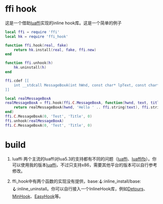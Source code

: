# ffi hook

这是一个借助[luaffi](https://github.com/jmckaskill/luaffi)实现的inline hook库。这是一个简单的例子

``` lua
local ffi = require 'ffi'
local hk = require 'ffi_hook'

function ffi.hook(real, fake)
    return hk.install(real, fake, ffi.new)
end

function ffi.unhook(h)
    hk.uninstall(h)
end

ffi.cdef [[
    int __stdcall MessageBoxA(int hWnd, const char* lpText, const char* lpCaption, unsigned int uType);
]]

local realMessageBoxA 
realMessageBoxA = ffi.hook(ffi.C.MessageBoxA, function(hwnd, text, title, type)
    return realMessageBoxA(hwnd, 'Hello ' .. ffi.string(text), ffi.string(title), type)
end)
ffi.C.MessageBoxA(0, 'Test', 'Title', 0)
ffi.unhook(realMessageBoxA)
ffi.C.MessageBoxA(0, 'Test', 'Title', 0)
```

# build

1. luaffi 两个主流的luaffi对lua5.3的支持都有不同的问题（[luaffi](https://github.com/jmckaskill/luaffi)、[luaffifb](https://github.com/facebookarchive/luaffifb)）。你可以使用我的版本[luaffi](https://github.com/actboy168/YDWE/tree/master/OpenSource/luaffi)，不过只支持x86，需要其他平台的版本可以自行参考修改。

2. ffi_hook中有两个函数的实现没有提供，base::hook::inline_install/base::hook::inline_uninstall。你可以自行接入一个InlineHook库，例如[Detours](https://www.microsoft.com/en-us/research/project/detours)、[MinHook](https://github.com/TsudaKageyu/minhook)、[EasyHook](https://github.com/EasyHook/EasyHook)等。
